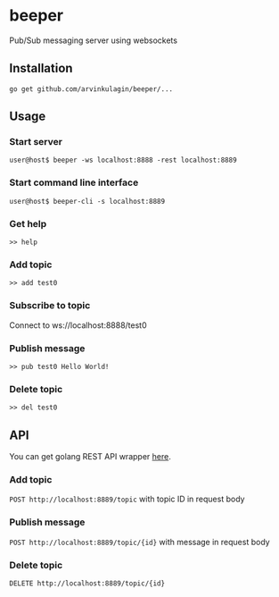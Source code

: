 # beeper
Pub/Sub messaging server using websockets
## Installation
`go get github.com/arvinkulagin/beeper/...`
## Usage
### Start server
`user@host$ beeper -ws localhost:8888 -rest localhost:8889`
### Start command line interface
`user@host$ beeper-cli -s localhost:8889`
### Get help
`>> help`
### Add topic
`>> add test0`
### Subscribe to topic
Connect to ws://localhost:8888/test0
### Publish message
`>> pub test0 Hello World!`
### Delete topic
`>> del test0`
## API
You can get golang REST API wrapper [here](https://github.com/arvinkulagin/beeperapi).
### Add topic
`POST http://localhost:8889/topic` with topic ID in request body
### Publish message
`POST http://localhost:8889/topic/{id}` with message in request body
### Delete topic
`DELETE http://localhost:8889/topic/{id}`